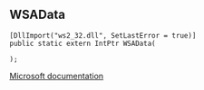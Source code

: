 ## WSAData

```
[DllImport("ws2_32.dll", SetLastError = true)]
public static extern IntPtr WSAData(
   
);
```

[Microsoft documentation](https://docs.microsoft.com/en-us/windows/win32/winsock/wsadata)
